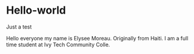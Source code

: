 # Hello-world
Just a test


Hello everyone my name is Elysee Moreau. Originally from Haiti. I am a full time student at Ivy Tech Community Colle.
